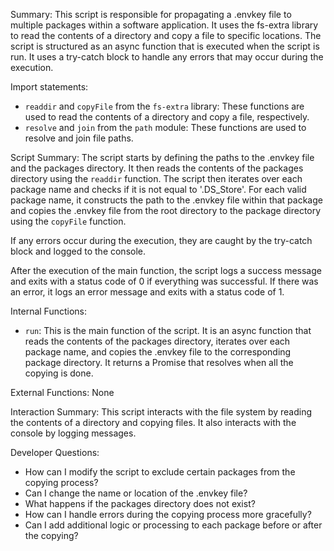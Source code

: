 Summary:
This script is responsible for propagating a .envkey file to multiple packages within a software application. It uses the fs-extra library to read the contents of a directory and copy a file to specific locations. The script is structured as an async function that is executed when the script is run. It uses a try-catch block to handle any errors that may occur during the execution.

Import statements:
- `readdir` and `copyFile` from the `fs-extra` library: These functions are used to read the contents of a directory and copy a file, respectively.
- `resolve` and `join` from the `path` module: These functions are used to resolve and join file paths.

Script Summary:
The script starts by defining the paths to the .envkey file and the packages directory. It then reads the contents of the packages directory using the `readdir` function. The script then iterates over each package name and checks if it is not equal to '.DS_Store'. For each valid package name, it constructs the path to the .envkey file within that package and copies the .envkey file from the root directory to the package directory using the `copyFile` function.

If any errors occur during the execution, they are caught by the try-catch block and logged to the console.

After the execution of the main function, the script logs a success message and exits with a status code of 0 if everything was successful. If there was an error, it logs an error message and exits with a status code of 1.

Internal Functions:
- `run`: This is the main function of the script. It is an async function that reads the contents of the packages directory, iterates over each package name, and copies the .envkey file to the corresponding package directory. It returns a Promise that resolves when all the copying is done.

External Functions:
None

Interaction Summary:
This script interacts with the file system by reading the contents of a directory and copying files. It also interacts with the console by logging messages.

Developer Questions:
- How can I modify the script to exclude certain packages from the copying process?
- Can I change the name or location of the .envkey file?
- What happens if the packages directory does not exist?
- How can I handle errors during the copying process more gracefully?
- Can I add additional logic or processing to each package before or after the copying?